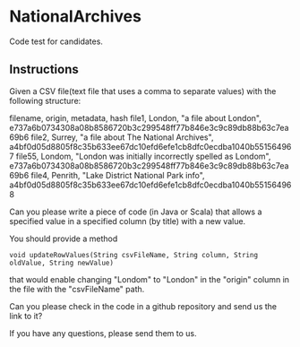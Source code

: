 # NationalArchives
Code test for candidates.

## Instructions
Given a CSV file(text file that uses a comma to separate values) with the following structure:

filename, origin, metadata, hash
file1, London, "a file about London", e737a6b0734308a08b8586720b3c299548ff77b846e3c9c89db88b63c7ea69b6
file2, Surrey, "a file about The National Archives", a4bf0d05d8805f8c35b633ee67dc10efd6efe1cb8dfc0ecdba1040b551564967
file55, Londom, "London was initially incorrectly spelled as Londom", e737a6b0734308a08b8586720b3c299548ff77b846e3c9c89db88b63c7ea69b6
file4, Penrith, "Lake District National Park info", a4bf0d05d8805f8c35b633ee67dc10efd6efe1cb8dfc0ecdba1040b551564968

Can you please write a piece of code (in Java or Scala) that allows a specified value in a specified column (by title) with a new value.

You should provide a method

```void updateRowValues(String csvFileName, String column, String oldValue, String newValue)```

that would enable changing "Londom" to "London" in the "origin" column in the file with the "csvFileName" path.

Can you please check in the code in a github repository and send us the link to it?

If you have any questions, please send them to us.
